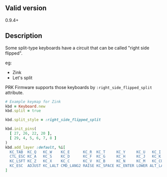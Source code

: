 ## Valid version

0.9.4+

## Description

Some split-type keyboards have a circuit that can be called "right side flipped".

eg:

- Zink
- Let's split

PRK Firmware supports those keyboards by `:right_side_flipped_split` attribute.

```ruby
# Example keymap for Zink
kbd = Keyboard.new
kbd.split = true

kbd.split_style = :right_side_flipped_split

kbd.init_pins(
  [ 27, 26, 22, 20 ],
  [ 29, 4, 5, 6, 7, 8 ]
)
kbd.add_layer :default, %i[
  KC_TAB  KC_Q   KC_W    KC_E      KC_R  KC_T     KC_Y     KC_U   KC_I     KC_O     KC_P      KC_BSPACE
  CTL_ESC KC_A   KC_S    KC_D      KC_F  KC_G     KC_H     KC_J   KC_K     KC_L     KC_SCOLON KC_QUOTE
  KC_LSFT KC_Z   KC_X    KC_C      KC_V  KC_B     KC_N     KC_M   KC_COMMA KC_DOT   KC_SLASH  KC_RSFT
  KC_ESC  ADJUST KC_LALT CMD_LANG2 RAISE KC_SPACE KC_ENTER LOWER ALT_LANG1 KC_DOWN  KC_UP     KC_RGHT
]
```
